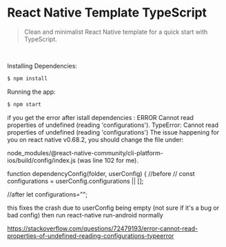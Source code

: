 # React Native Template TypeScript

> Clean and minimalist React Native template for a quick start with TypeScript.

<br />

Installing Dependencies:

```bash
$ npm install
```

Running the app:

```bash
$ npm start
```

if you get the error after istall dependencies :
ERROR Cannot read properties of undefined (reading 'configurations'). TypeError: Cannot read properties of undefined (reading 'configurations')
The issue happening for you on react native v0.68.2, you should change the file under:

node_modules/@react-native-community/cli-platform-ios/build/config/index.js
(was line 102 for me).

function dependencyConfig(folder, userConfig) {
//before
// const configurations = userConfig.configurations || [];

//after
    let configurations="";
    
    
this fixes the crash due to userConfig being empty (not sure if it's a bug or bad config)
then run react-native run-android normally

https://stackoverflow.com/questions/72479193/error-cannot-read-properties-of-undefined-reading-configurations-typeerror



